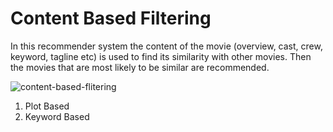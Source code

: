 # Content Based Filtering

In this recommender system the content of the movie (overview, cast, crew, keyword, tagline etc) is used to find its similarity with other movies. Then the movies that are most likely to be similar are recommended.

![content-based-flitering](https://image.ibb.co/f6mDXU/conten.png)

1. Plot Based
2. Keyword Based
